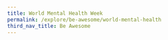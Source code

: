 ```yaml
---
title: World Mental Health Week
permalink: /explore/be-awesome/world-mental-health
third_nav_title: Be Awesome
---
```

